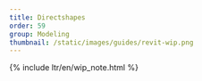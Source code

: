 ```yaml
---
title: Directshapes
order: 59
group: Modeling
thumbnail: /static/images/guides/revit-wip.png
---
```


{% include ltr/en/wip_note.html %}